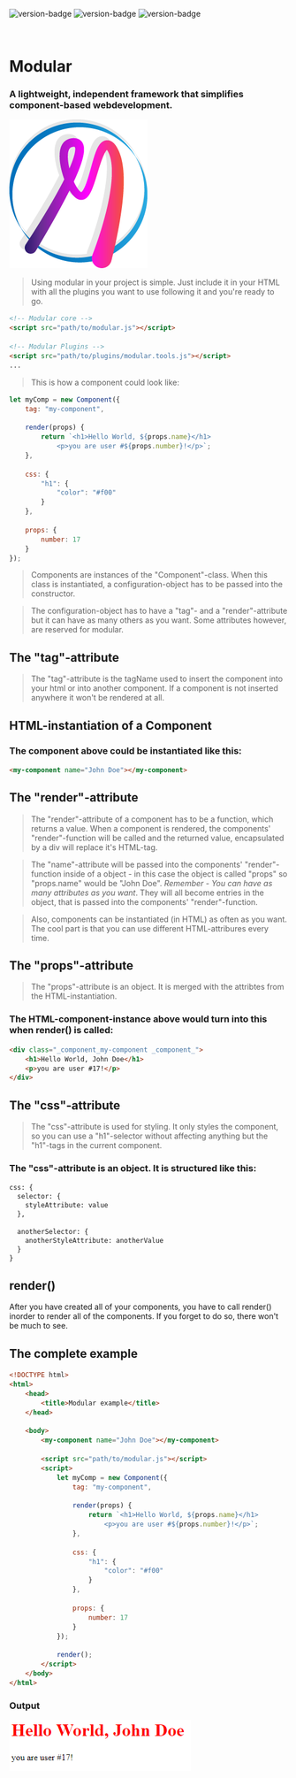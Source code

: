 ![version-badge](https://img.shields.io/badge/version-1.1-brightgreen.svg)
![version-badge](https://img.shields.io/badge/development-active-blue.svg)
![version-badge](https://img.shields.io/badge/license-MIT-orange.svg)

<br>

# Modular
### A lightweight, independent framework that simplifies component-based webdevelopment.

![logo](https://github.com/KargJonas/random/blob/master/modular/Modular-Logo.png)

> Using modular in your project is simple. Just include it in your HTML with all the plugins you want to use following it and you're ready to go.

```html
<!-- Modular core -->
<script src="path/to/modular.js"></script>

<!-- Modular Plugins -->
<script src="path/to/plugins/modular.tools.js"></script>
...
```

> This is how a component could look like:
```js
let myComp = new Component({
    tag: "my-component",

    render(props) {
        return `<h1>Hello World, ${props.name}</h1>
            <p>you are user #${props.number}!</p>`;
    },

    css: {
        "h1": {
            "color": "#f00"
        }
    },

    props: {
        number: 17
    }
});
```
> Components are instances of the "Component"-class. When this class is instantiated, a configuration-object has to be passed into the constructor.

> The configuration-object has to have a "tag"- and a "render"-attribute but it can have as many others as you want. Some attributes however, are reserved for modular.

## The "tag"-attribute
> The "tag"-attribute is the tagName used to insert the component into your html or into another component. If a component is not inserted anywhere it won't be rendered at all.

## HTML-instantiation of a Component
### The component above could be instantiated like this:
```html
<my-component name="John Doe"></my-component>
```

## The "render"-attribute
> The "render"-attribute of a component has to be a function, which returns a value. When a component is rendered, the components' "render"-function will be called and the returned value, encapsulated by a div will replace it's HTML-tag.

> The "name"-attribute will be passed into the components' "render"-function inside of a object - in this case the object is called "props" so "props.name" would be "John Doe". _Remember - You can have as many attributes as you want_. They will all become entries in the object, that is passed into the components' "render"-function.

> Also, components can be instantiated (in HTML) as often as you want. The cool part is that you can use different HTML-attribures every time.

## The "props"-attribute
> The "props"-attribute is an object. It is merged with the attribtes from the HTML-instantiation.
> 
### The HTML-component-instance above would turn into this when **render()** is called:
```html
<div class="_component_my-component _component_">
    <h1>Hello World, John Doe</h1>
    <p>you are user #17!</p>
</div>
```

## The "css"-attribute
> The "css"-attribute is used for styling. It only styles the component, so you can use a "h1"-selector without affecting anything but the "h1"-tags in the current component.

### The "css"-attribute is an object. It is structured like this:
```
css: {
  selector: {
    styleAttribute: value
  },

  anotherSelector: {
    anotherStyleAttribute: anotherValue
  }
}
```

## render()
After you have created all of your components, you have to call render() inorder to render all of the components. If you forget to do so, there won't be much to see.

## The complete example
```html
<!DOCTYPE html>
<html>
    <head>
        <title>Modular example</title>
    </head>

    <body>
        <my-component name="John Doe"></my-component>

        <script src="path/to/modular.js"></script>
        <script>
            let myComp = new Component({
                tag: "my-component",

                render(props) {
                    return `<h1>Hello World, ${props.name}</h1>
                        <p>you are user #${props.number}!</p>`;
                },

                css: {
                    "h1": {
                        "color": "#f00"
                    }
                },

                props: {
                    number: 17
                }
            });

            render();
        </script>
    </body>
</html>
```

### Output
![example-img](https://github.com/KargJonas/random/blob/master/modular/example-image-4.png)